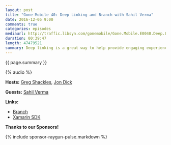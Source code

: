 ```yaml
---
layout: post
title: "Gone Mobile 40: Deep Linking and Branch with Sahil Verma"
date: 2016-12-05 9:00
comments: true
categories: episodes
mediaurl: http://traffic.libsyn.com/gonemobile/Gone.Mobile.E0040.Deep.Linking.and.Branch.with.Sahil.Verma.mp3
duration: 00:39:47
length: 47479521
summary: Deep linking is a great way to help provide engaging experiences for your users, but how do you get started? What can you actually do with deep links? In this episode we talk to Sahil Verma about deep linking and what Branch is doing to help app developers deliver personalized experience for their users.
---
```


{{ page.summary }}

<!-- more -->

{% audio %}

**Hosts:** [Greg Shackles](http://twitter.com/gshackles), [Jon Dick](http://twitter.com/redth)

**Guests:** [Sahil Verma](https://twitter.com/sahilroyverma)

**Links:** 

- [Branch](https://branch.io/)
- [Xamarin SDK](https://github.com/BranchMetrics/xamarin-branch-deep-linking)

**Thanks to our Sponsors!**

{% include sponsor-raygun-pulse.markdown %}

